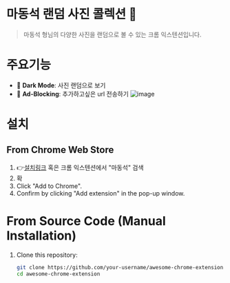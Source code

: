 # 마동석 랜덤 사진 콜렉션 🚀

> 마동석 형님의 다양한 사진을 랜덤으로 볼 수 있는 크롬 익스텐션입니다.


# 주요기능

- 🌙 **Dark Mode**: 사진 랜덤으로 보기
- 🚫 **Ad-Blocking**: 추가하고싶은 url 전송하기
 ![image](https://github.com/user-attachments/assets/7f22a3eb-c53a-4921-b9d2-fb8d06b1a82c)


# 설치

## From Chrome Web Store

1. 👉[설치링크](https://chromewebstore.google.com/detail/%EB%A7%88%EB%8F%99%EC%84%9D-%EB%9E%9C%EB%8D%A4-%EC%82%AC%EC%A7%84-%EC%BD%9C%EB%A0%89%EC%85%98/jbllomlgkfbkokkanmnmfbkoikciejcc?hl=ko&utm_source=ext_sidebar) 혹은 크롬 익스텐션에서 "마동석" 검색
2. 확
3. Click "Add to Chrome".
4. Confirm by clicking "Add extension" in the pop-up window.

# From Source Code (Manual Installation)

1. Clone this repository:
   ```bash
   git clone https://github.com/your-username/awesome-chrome-extension.git
   cd awesome-chrome-extension
